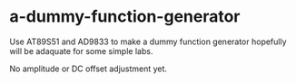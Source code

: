 # a-dummy-function-generator

Use AT89S51 and AD9833 to make a dummy function generator hopefully will be adaquate for some simple labs.

No amplitude or DC offset adjustment yet.
